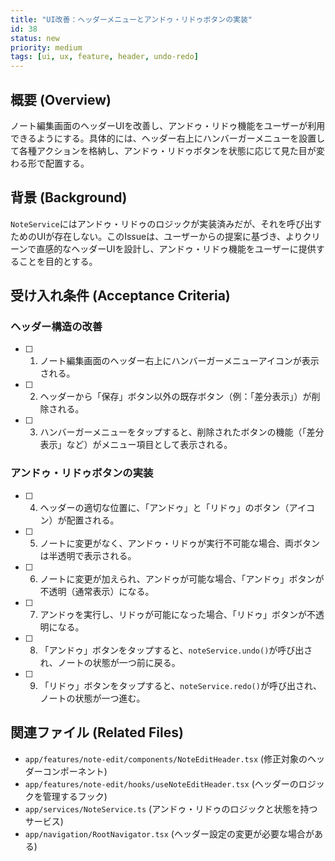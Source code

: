 ```yaml
---
title: "UI改善：ヘッダーメニューとアンドゥ・リドゥボタンの実装"
id: 38
status: new
priority: medium
tags: [ui, ux, feature, header, undo-redo]
---
```


## 概要 (Overview)

ノート編集画面のヘッダーUIを改善し、アンドゥ・リドゥ機能をユーザーが利用できるようにする。具体的には、ヘッダー右上にハンバーガーメニューを設置して各種アクションを格納し、アンドゥ・リドゥボタンを状態に応じて見た目が変わる形で配置する。

## 背景 (Background)

`NoteService`にはアンドゥ・リドゥのロジックが実装済みだが、それを呼び出すためのUIが存在しない。このIssueは、ユーザーからの提案に基づき、よりクリーンで直感的なヘッダーUIを設計し、アンドゥ・リドゥ機能をユーザーに提供することを目的とする。

## 受け入れ条件 (Acceptance Criteria)

### ヘッダー構造の改善
- [ ] 1. ノート編集画面のヘッダー右上にハンバーガーメニューアイコンが表示される。
- [ ] 2. ヘッダーから「保存」ボタン以外の既存ボタン（例：「差分表示」）が削除される。
- [ ] 3. ハンバーガーメニューをタップすると、削除されたボタンの機能（「差分表示」など）がメニュー項目として表示される。

### アンドゥ・リドゥボタンの実装
- [ ] 4. ヘッダーの適切な位置に、「アンドゥ」と「リドゥ」のボタン（アイコン）が配置される。
- [ ] 5. ノートに変更がなく、アンドゥ・リドゥが実行不可能な場合、両ボタンは半透明で表示される。
- [ ] 6. ノートに変更が加えられ、アンドゥが可能な場合、「アンドゥ」ボタンが不透明（通常表示）になる。
- [ ] 7. アンドゥを実行し、リドゥが可能になった場合、「リドゥ」ボタンが不透明になる。
- [ ] 8. 「アンドゥ」ボタンをタップすると、`noteService.undo()`が呼び出され、ノートの状態が一つ前に戻る。
- [ ] 9. 「リドゥ」ボタンをタップすると、`noteService.redo()`が呼び出され、ノートの状態が一つ進む。

## 関連ファイル (Related Files)

- `app/features/note-edit/components/NoteEditHeader.tsx` (修正対象のヘッダーコンポーネント)
- `app/features/note-edit/hooks/useNoteEditHeader.tsx` (ヘッダーのロジックを管理するフック)
- `app/services/NoteService.ts` (アンドゥ・リドゥのロジックと状態を持つサービス)
- `app/navigation/RootNavigator.tsx` (ヘッダー設定の変更が必要な場合がある)

